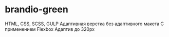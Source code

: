 # brandio-green

HTML, CSS, SCSS, GULP
Адаптивная верстка без адаптивного макета
С применением Flexbox
Адаптив до 320px
